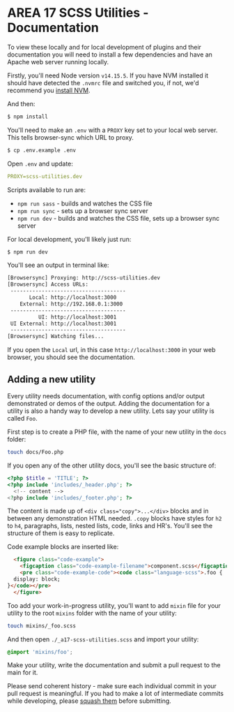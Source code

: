 # AREA 17 SCSS Utilities - Documentation

To view these locally and for local development of plugins and their documentation you will need to install a few dependencies and have an Apache web server running locally.

Firstly, you'll need Node version `v14.15.5`. If you have NVM installed it should have detected the `.nvmrc` file and switched you, if not, we'd recommend you [install NVM](https://github.com/nvm-sh/nvm#installing-and-updating).

And then:

```bash
$ npm install
```

You'll need to make an `.env` with a `PROXY` key set to your local web server. This tells browser-sync which URL to proxy.

```bash
$ cp .env.example .env
```

Open `.env` and update:

```yml
PROXY=scss-utilities.dev
```

Scripts available to run are:

* `npm run sass` - builds and watches the CSS file
* `npm run sync` - sets up a browser sync server
* `npm run dev` - builds and watches the CSS file, sets up a browser sync server

For local development, you'll likely just run:

```bash
$ npm run dev
```

You'll see an output in terminal like:

```bash
[Browsersync] Proxying: http://scss-utilities.dev
[Browsersync] Access URLs:
 -------------------------------------
       Local: http://localhost:3000
    External: http://192.168.0.1:3000
 -------------------------------------
          UI: http://localhost:3001
 UI External: http://localhost:3001
 -------------------------------------
[Browsersync] Watching files...
```

If you open the `Local` url, in this case `http://localhost:3000` in your web browser, you should see the documentation.

## Adding a new utility

Every utility needs documentation, with config options and/or output demonstrated or demos of the output. Adding the documentation for a utility is also a handy way to develop a new utility. Lets say your utility is called `Foo`.

First step is to create a PHP file, with the name of your new utility in the `docs` folder:

```bash
touch docs/Foo.php
```

If you open any of the other utility docs, you'll see the basic structure of:

```PHP
<?php $title = 'TITLE'; ?>
<?php include 'includes/_header.php'; ?>
  <!-- content -->
<?php include 'includes/_footer.php'; ?>
```

The content is made up of `<div class="copy">...</div>` blocks and in between any demonstration HTML needed. `.copy` blocks have styles for `h2` to `h4`, paragraphs, lists, nested lists, code, links and HR's. You'll see the structure of them is easy to replicate.

Code example blocks are inserted like:

```HTML
  <figure class="code-example">
    <figcaption class="code-example-filename">component.scss</figcaption>
    <pre class="code-example-code"><code class="language-scss">.foo {
  display: block;
}</code></pre>
  </figure>
```

Too add your work-in-progress utility, you'll want to add `mixin` file for your utility to the root `mixins` folder with the name of your utility:

```bash
touch mixins/_foo.scss
```

And then open `./_a17-scss-utilities.scss` and import your utility:

```SCSS
@import 'mixins/foo';
```

Make your utility, write the documentation and submit a pull request to the main for it.

Please send coherent history - make sure each individual commit in your pull request is meaningful. If you had to make a lot of intermediate commits while developing, please [squash them](http://www.git-scm.com/book/en/v2/Git-Tools-Rewriting-History#Changing-Multiple-Commit-Messages) before submitting.



